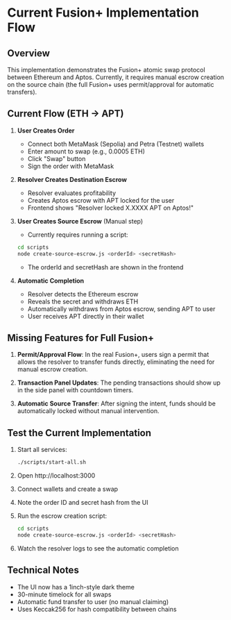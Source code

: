 # Current Fusion+ Implementation Flow

## Overview
This implementation demonstrates the Fusion+ atomic swap protocol between Ethereum and Aptos. Currently, it requires manual escrow creation on the source chain (the full Fusion+ uses permit/approval for automatic transfers).

## Current Flow (ETH → APT)

1. **User Creates Order**
   - Connect both MetaMask (Sepolia) and Petra (Testnet) wallets
   - Enter amount to swap (e.g., 0.0005 ETH)
   - Click "Swap" button
   - Sign the order with MetaMask

2. **Resolver Creates Destination Escrow**
   - Resolver evaluates profitability
   - Creates Aptos escrow with APT locked for the user
   - Frontend shows "Resolver locked X.XXXX APT on Aptos!"

3. **User Creates Source Escrow** (Manual step)
   - Currently requires running a script:
   ```bash
   cd scripts
   node create-source-escrow.js <orderId> <secretHash>
   ```
   - The orderId and secretHash are shown in the frontend

4. **Automatic Completion**
   - Resolver detects the Ethereum escrow
   - Reveals the secret and withdraws ETH
   - Automatically withdraws from Aptos escrow, sending APT to user
   - User receives APT directly in their wallet

## Missing Features for Full Fusion+

1. **Permit/Approval Flow**: In the real Fusion+, users sign a permit that allows the resolver to transfer funds directly, eliminating the need for manual escrow creation.

2. **Transaction Panel Updates**: The pending transactions should show up in the side panel with countdown timers.

3. **Automatic Source Transfer**: After signing the intent, funds should be automatically locked without manual intervention.

## Test the Current Implementation

1. Start all services:
   ```bash
   ./scripts/start-all.sh
   ```

2. Open http://localhost:3000

3. Connect wallets and create a swap

4. Note the order ID and secret hash from the UI

5. Run the escrow creation script:
   ```bash
   cd scripts
   node create-source-escrow.js <orderId> <secretHash>
   ```

6. Watch the resolver logs to see the automatic completion

## Technical Notes

- The UI now has a 1inch-style dark theme
- 30-minute timelock for all swaps
- Automatic fund transfer to user (no manual claiming)
- Uses Keccak256 for hash compatibility between chains